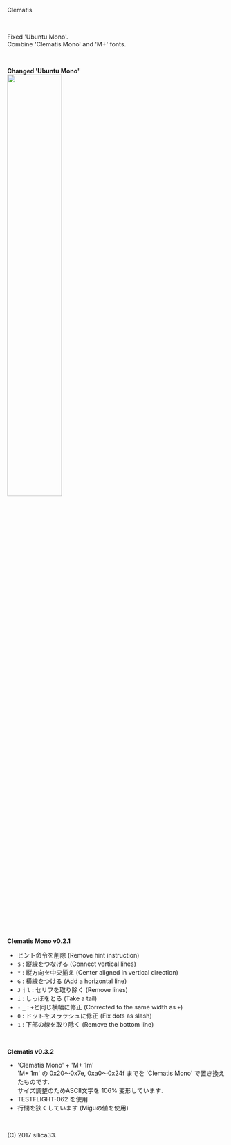 Clematis

<br>

Fixed 'Ubuntu Mono'.  
Combine 'Clematis Mono' and 'M+' fonts.  

<br>

**Changed 'Ubuntu Mono'**  
<img src="https://raw.github.com/wiki/calette/Clematis/images/diff.gif" width="50%">

<br>

**Clematis Mono v0.2.1**
- ヒント命令を削除 (Remove hint instruction)
- `$`         : 縦線をつなげる (Connect vertical lines)
- `*`         : 縦方向を中央揃え (Center aligned in vertical direction)
- `G`         : 横線をつける (Add a horizontal line)
- `J` `j` `l` : セリフを取り除く (Remove lines)
- `i`         : しっぽをとる (Take a tail)
- `-` `_`     : `+`と同じ横幅に修正 (Corrected to the same width as `+`)
- `0`         : ドットをスラッシュに修正 (Fix dots as slash)
- `1`         : 下部の線を取り除く (Remove the bottom line)

<br>

**Clematis v0.3.2**
- 'Clematis Mono' + 'M+ 1m'<br>
  'M+ 1m' の 0x20～0x7e, 0xa0～0x24f までを 'Clematis Mono' で置き換えたものです.<br>
  サイズ調整のためASCII文字を 106% 変形しています.<br>
- TESTFLIGHT-062 を使用
- 行間を狭くしています (Miguの値を使用)

<br>

(C) 2017 silica33.
